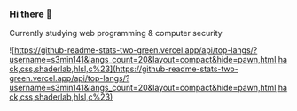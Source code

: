 ### Hi there 👋

Currently studying web programming & computer security

![https://github-readme-stats-two-green.vercel.app/api/top-langs/?username=s3min141&langs_count=20&layout=compact&hide=pawn,html,hack,css,shaderlab,hlsl,c%23](https://github-readme-stats-two-green.vercel.app/api/top-langs/?username=s3min141&langs_count=20&layout=compact&hide=pawn,html,hack,css,shaderlab,hlsl,c%23)

